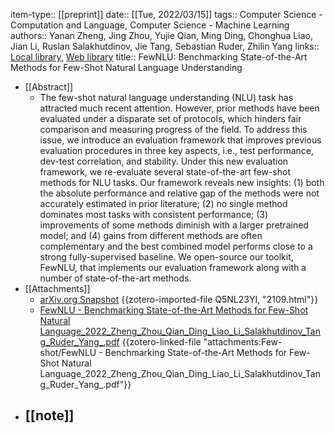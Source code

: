 item-type:: [[preprint]]
date:: [[Tue, 2022/03/15]]
tags:: Computer Science - Computation and Language, Computer Science - Machine Learning
authors:: Yanan Zheng, Jing Zhou, Yujie Qian, Ming Ding, Chonghua Liao, Jian Li, Ruslan Salakhutdinov, Jie Tang, Sebastian Ruder, Zhilin Yang
links:: [Local library](zotero://select/library/items/YMFCNXQI), [Web library](https://www.zotero.org/users/9034808/items/YMFCNXQI)
title:: FewNLU: Benchmarking State-of-the-Art Methods for Few-Shot Natural Language Understanding

- [[Abstract]]
	- The few-shot natural language understanding (NLU) task has attracted much recent attention. However, prior methods have been evaluated under a disparate set of protocols, which hinders fair comparison and measuring progress of the field. To address this issue, we introduce an evaluation framework that improves previous evaluation procedures in three key aspects, i.e., test performance, dev-test correlation, and stability. Under this new evaluation framework, we re-evaluate several state-of-the-art few-shot methods for NLU tasks. Our framework reveals new insights: (1) both the absolute performance and relative gap of the methods were not accurately estimated in prior literature; (2) no single method dominates most tasks with consistent performance; (3) improvements of some methods diminish with a larger pretrained model; and (4) gains from different methods are often complementary and the best combined model performs close to a strong fully-supervised baseline. We open-source our toolkit, FewNLU, that implements our evaluation framework along with a number of state-of-the-art methods.
- [[Attachments]]
	- [arXiv.org Snapshot](https://arxiv.org/abs/2109.12742) {{zotero-imported-file Q5NL23YI, "2109.html"}}
	- [FewNLU - Benchmarking State-of-the-Art Methods for Few-Shot Natural Language_2022_Zheng_Zhou_Qian_Ding_Liao_Li_Salakhutdinov_Tang_Ruder_Yang_.pdf](zotero://select/library/items/XNCLNR9E) {{zotero-linked-file "attachments:Few-shot/FewNLU - Benchmarking State-of-the-Art Methods for Few-Shot Natural Language_2022_Zheng_Zhou_Qian_Ding_Liao_Li_Salakhutdinov_Tang_Ruder_Yang_.pdf"}}
- [[note]]
	-